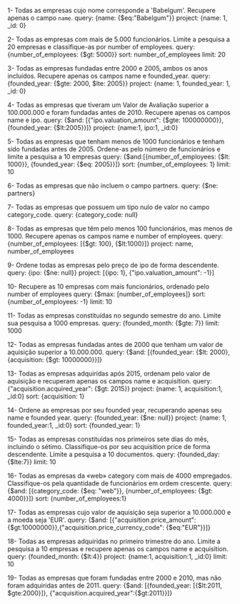 1- Todas as empresas cujo nome corresponde a 'Babelgum'. Recupere apenas o campo `name`.
query: {name: {$eq:"Babelgum"}}
project: {name: 1, _id: 0}

2- Todas as empresas com mais de 5.000 funcionários. Limite a pesquisa a 20 empresas e classifique-as por number of employees.
query: {number_of_employees: {$gt: 5000}}
sort: number_of_employees
limit: 20

3- Todas as empresas fundadas entre 2000 e 2005, ambos os anos incluídos. Recupere apenas os campos name e founded_year.
query: {founded_year: {$gte: 2000, $lte: 2005}}
project: {name: 1, founded_year: 1, _id: 0}

4- Todas as empresas que tiveram um Valor de Avaliação superior a 100.000.000 e foram fundadas antes de 2010. Recupere apenas os campos name e ipo.
query: {$and: [{"ipo.valuation_amount": {$gte: 100000000}}, {founded_year: {$lt:2005}}]}
project: {name:1, ipo:1, _id:0}


5- Todas as empresas que tenham menos de 1000 funcionários e tenham sido fundadas antes de 2005. Ordene-as pelo número de funcionários e limite a pesquisa a 10 empresas
query: {$and:[{number_of_employees: {$lt: 1000}}, {founded_year: {$eq: 2005}}]}
sort: {number_of_employees: 1}
limit: 10

6- Todas as empresas que não incluem o campo partners.
query: {$ne: partners}


7- Todas as empresas que possuem um tipo nulo de valor no campo category_code.
query: {category_code: null}

8- Todas as empresas que têm pelo menos 100 funcionários, mas menos de 1000. Recupere apenas os campos name e number of employees.
query: {number_of_employees: [{$gt: 100}, {$lt:1000}]}
project: name, number_of_employees


9- Ordene todas as empresas pelo preço de ipo de forma descendente.
query: {ipo: {$ne: null}}
project: [{ipo: 1}, {"ipo.valuation_amount": -1}]


10- Recupere as 10 empresas com mais funcionários, ordenado pelo number of employees
query: {$max: [number_of_employees]}
sort: {number_of_employees: -1}
limit: 10

11- Todas as empresas constituídas no segundo semestre do ano. Limite sua pesquisa a 1000 empresas.
query: {founded_month: {$gte: 7}}
limit: 1000

12- Todas as empresas fundadas antes de 2000 que tenham um valor de aquisição superior a 10.000.000.
query: {$and: [{founded_year: {$lt: 2000}, {acquisition: {$gt: 10000000}}]}

13- Todas as empresas adquiridas após 2015, ordenam pelo valor de aquisição e recuperam apenas os campos name e acquisition.
query: {"acquisition.acquired_year": {$gt: 2015}}
project: {name: 1, acquisition:1, _id:0}
sort: {acquisition: 1}


14- Ordene as empresas por seu founded year, recuperando apenas seu name e founded year.
query: {founded_year: {$ne: null}}
project: {name: 1, founded_year:1, _id:0}
sort: {founded_year: 1}

15- Todas as empresas constituídas nos primeiros sete dias do mês, incluindo o sétimo. 
Classifique-os por seu acquisition price de forma descendente. Limite a pesquisa a 10 documentos.
query: {founded_day: {$lte:7}}
limit: 10


16- Todas as empresas da «web» category com mais de 4000 empregados. Classifique-os pela quantidade de funcionários em ordem crescente.
query: {$and: [{category_code: {$eq: "web"}}, {number_of_employees: {$gt: 4000}}]}
sort: {number_of_employees:1}



17- Todas as empresas cujo valor de aquisição seja superior a 10.000.000 e a moeda seja 'EUR'.
query: {$and: [{"acquisition.price_amount": {$gt:10000000}},{"acquisition.price_currency_code": {$eq:"EUR"}}]}


18- Todas as empresas adquiridas no primeiro trimestre do ano. Limite a pesquisa a 10 empresas e recupere apenas os campos name e acquisition.
query: {founded_month: {$lt:4}}
project: {name:1, acquisition:1, _id:0}
limit: 10


19- Todas as empresas que foram fundadas entre 2000 e 2010, mas não foram adquiridas antes de 2011.
query: {$and: [{founded_year: [{$lt:2011, $gte:2000}]}, {"acquisition.acquired_year":{$gt:2011}}]}


